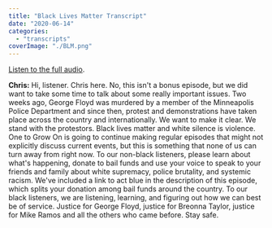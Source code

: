 ```yaml
---
title: "Black Lives Matter Transcript"
date: "2020-06-14"
categories: 
  - "transcripts"
coverImage: "./BLM.png"
---
```


[Listen to the full audio](https://12go.onetogrowonpod.com/black-lives-matter-2/).

**Chris:** Hi, listener. Chris here. No, this isn't a bonus episode, but we did want to take some time to talk about some really important issues. Two weeks ago, George Floyd was murdered by a member of the Minneapolis Police Department and since then, protest and demonstrations have taken place across the country and internationally. We want to make it clear. We stand with the protestors. Black lives matter and white silence is violence. One to Grow On is going to continue making regular episodes that might not explicitly discuss current events, but this is something that none of us can turn away from right now. To our non-black listeners, please learn about what's happening, donate to bail funds and use your voice to speak to your friends and family about white supremacy, police brutality, and systemic racism. We've included a link to act blue in the description of this episode, which splits your donation among bail funds around the country. To our black listeners, we are listening, learning, and figuring out how we can best be of service. Justice for George Floyd, justice for Breonna Taylor, justice for Mike Ramos and all the others who came before. Stay safe.
